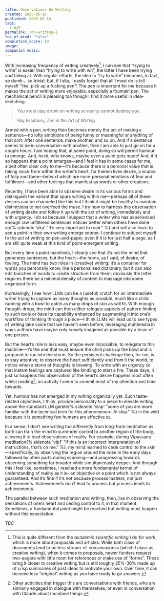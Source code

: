 ```yaml
---
title: Observations On Writing
created: 2025-05-16
published: 2025-05-16
tags:
  - WiP
permalink: /on-writing-1
top_of_mind: "false"
completion_score: 10
image: 
companion music:
---
```

With increasing frequency of writing creatively[^1], I can see that “trying to write” is easier than “trying to write with wit”, the latter I have been trying and failing at. With regular efforts, the idea to “try to write” becomes, in fact, so dumb… so trivial; but, if I slip, I easily forget that all I must do is tell myself “like, pick up a fucking pen”! The pen is important for me because it makes the act of writing more enjoyable, especially a fountain pen. The mechanical pencil is pleasing too though I find it more useful in idea-sketching.

> You must stay drunk on writing so reality cannot destroy you.
> 
> Ray Bradbury, _Zen in the Art of Writing_

Armed with a pen, writing then becomes merely the act of making a sentence—no lofty ambitions of being funny or meaningful or anything of that sort. After one sentence, make another, and so on. And if a sentence seems to be in conversation with another, then I am able to just go on for a couple hours. I am hoping that, at some point, doing so will permit humour to emerge. And, heck, who knows, maybe even a point gets made! And, if it so happens that a point emerges—and I feel it has in some cases for me, albeit often clear only to me—it’s because there is a personal value that is taking voice from within the writer’s heart, for therein lives desire, a source of folly and fame—betwixt which are more personal emotions of fear and fulfilment—and other feelings that manifest as words or other creations.

Recently, I have been able to observe desire in its various forms and distinguish the variant that spurs writing within me—perhaps all of these desires can be channeled like this but I think it might be healthy to maintain distinctions to not overfeed the muse. I try now to harness this observation of writing desire and follow it up with the act of writing, immediately and with urgency. I do so because I suspect that a writer who has experienced enough raw unfiltered sentences notices better when others have done so{% sidenote 'aka' "It’s very important to read." %} and will also learn to see a point in their own writing emerge sooner. I continue to subject myself to the act of writing on pen-and-paper, even if it is for just half a page, as I am still quite weak at this kind of point-emergent writing.

But every time a point manifests, I clearly see that it’s not the mind that generates sentences, but the heart—the home, as I said, of desire, of feeling. The mind has two roles in (creative) writing: it’s a container for words you personally know, like a personalised dictionary, but it can also edit bunches of words to create structure from them; obviously the latter requires there be a minimal density of content to massage into some organised form.

Increasingly, I see how LLMs can be a (useful) crutch for an intermediate writer trying to capture as many thoughts as possible, much like a child running with a bowl to catch as many drops of rain as will fit. With enough thought-drops, the mind can then either relegate aspects of pattern finding to such tools or have its capability enhanced by augmenting it into one’s workflow of thinking through a piece—I think LLMs will lead us to see types of writing take voice that we haven’t seen before, leveraging multimedia in ways authors have maybe only loosely imagined as possible by a team of one person.

But the heart’s role is less easy, maybe even impossible, to relegate to this machine—it’s the one that must ensure the child picks up the bowl and is prepared to run into the storm. So the persistent challenge then, for me, is to stay attentive; to observe the heart sufficiently and from it the world, to notice when a storm of thoughts is brewing. To write with an urgency so that instant feelings are captured like kindling to start a fire. These days, it just so happens this observation of the heart’s desire happens most often whilst reading[^2], an activity I seem to commit most of my attention and time towards.

Yet, humour has not emerged in my writing organically yet. Such taste-related objectives, I think, provide personality to a piece to elevate writing above the standard LLM garble{% sidenote 'slop' "some of you are more familiar with the technical term for this phenomenon- AI slop." %} in the wild because it is something few humans are effective at.

In a sense, I don’t see writing too differently from long-form meditation as both can train the mind to surrender control to another region of the body, allowing it to lead observations of reality. For example, during Vipassana meditation{% sidenote  'vip1' "If this is an incorrect interpretation of instructions, that‘s on me." %}, my mind learned to cede control to the skin—specifically, by observing the region around the nose in the early days followed by other parts during scanning—and progressing towards observing something far broader while simultaneously deeper. And through this I feel like, sometimes, I reached a more fundamental kernel of understanding of reality as it is- an objective or a point which is not always guaranteed. And it’s fine if it’s not because process matters, not just achievements. Achievements don’t lead to process but process leads to achievements.

The parallel between such meditation and writing, then, lies in observing the sensations of one's heart and ceding control to it, in that moment. Sometimes, a fundamental point might be reached but writing must happen without this expectation.

*TBC*

[^1]: This is quite different from the _academic scientific writing_ I do for work, which is more about proposals and articles. While both class of documents tend to be less stream-of-consciousness (which I class as creative writing), when it comes to proposals, newer funders request two-pagers with little room for references or make use of ”forms”. These bring it closer to creative writing but is still roughly 25%-30% made up of crisp summaries of past ideas to motivate your own. Over time, it can become less “original” writing as you have ready to go answers.

[^2]: Other activities that trigger this are conversations with friends, who are similarly engaged in dialogue with themselves, or even in conversation with Claude about mundane things.
